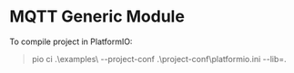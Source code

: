 # MQTT Generic Module

To compile project in PlatformIO:

> pio ci .\examples\ --project-conf .\project-conf\platformio.ini --lib=.
